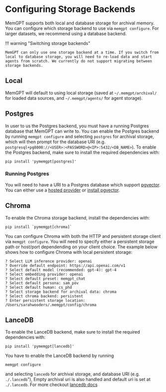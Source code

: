 # Configuring Storage Backends
MemGPT supports both local and database storage for archival memory. You can configure which storage backend to use via `memgpt configure`. For larger datasets, we recommend using a database backend.

!!! warning "Switching storage backends"

    MemGPT can only use one storage backend at a time. If you switch from local to database storage, you will need to re-load data and start agents from scratch. We currently do not support migrating between storage backends.

## Local
MemGPT will default to using local storage (saved at `~/.memgpt/archival/` for loaded data sources, and `~/.memgpt/agents/` for agent storage).

## Postgres
In user to us the Postgres backend, you must have a running Postgres database that MemGPT can write to. You can enable the Postgres backend by running `memgpt configure` and selecting `postgres` for archival storage, which will then prompt for the database URI (e.g. `postgresql+pg8000://<USER>:<PASSWORD>@<IP>:5432/<DB_NAME>`). To enable the Postgres backend, make sure to install the required dependencies with:
```
pip install 'pymemgpt[postgres]'
```

### Running Postgres
You will need to have a URI to a Postgres database which support [pgvector](https://github.com/pgvector/pgvector). You can either use a [hosted provider](https://github.com/pgvector/pgvector/issues/54) or [install pgvector](https://github.com/pgvector/pgvector#installation).

## Chroma
To enable the Chroma storage backend, install the dependencies with: 
```
pip install `pymemgpt[chroma]`
```
You can configure Chroma with both the HTTP and persistent storage client via `memgpt configure`. You will need to specify either a persistent storage path or host/port dependending on your client choice. The example below shows how to configure Chroma with local persistent storage: 
```
? Select LLM inference provider: openai
? Override default endpoint: https://api.openai.com/v1
? Select default model (recommended: gpt-4): gpt-4
? Select embedding provider: openai
? Select default preset: memgpt_chat
? Select default persona: sam_pov
? Select default human: cs_phd
? Select storage backend for archival data: chroma
? Select chroma backend: persistent
? Enter persistent storage location: /Users/sarahwooders/.memgpt/config/chroma
```

## LanceDB
To enable the LanceDB backend, make sure to install the required dependencies with:
```
pip install 'pymemgpt[lancedb]'
```
You have to enable the LanceDB backend by running 
 ```
 memgpt configure
 ```
and selecting `lancedb` for archival storage, and database URI (e.g. `./.lancedb`"), Empty archival uri is also handled and default uri is set at `./.lancedb`. For more checkout [lancedb docs](https://lancedb.github.io/lancedb/)


